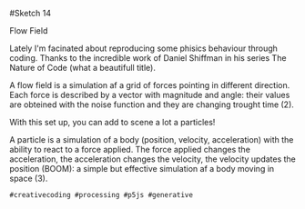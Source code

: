 #Sketch 14

Flow Field

Lately I'm facinated about reproducing some phisics behaviour through coding.
Thanks to the incredible work of Daniel Shiffman in his series The Nature of Code (what a beautifull title).

A flow field is a simulation af a grid of forces pointing in different direction.
Each force is described by a vector with magnitude and angle: their values are obteined with the noise function and they are changing trought time (2).

With this set up, you can add to scene a lot a particles!

A particle is a simulation of a body (position, velocity, acceleration) with the ability to react to a force applied.
The force applied changes the acceleration, the acceleration changes the velocity, the velocity updates the position (BOOM): a simple but effective simulation af a body moving in space (3).


`#creativecoding #processing #p5js #generative`